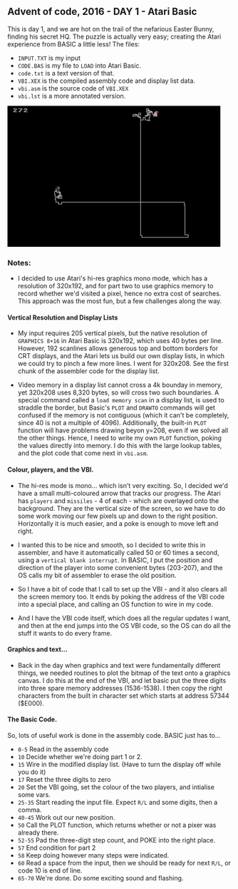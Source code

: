 ## Advent of code, 2016 - DAY 1 - Atari Basic

This is day 1, and we are hot on the trail of the nefarious Easter Bunny, finding his secret HQ.
The puzzle is actually very easy; creating the Atari experience from BASIC a little less! The files:
* `INPUT.TXT` is my input
* `CODE.BAS` is my file to `LOAD` into Atari Basic.
* `code.txt` is a text version of that.
* `VBI.XEX` is the compiled assembly code and display list data.
* `vbi.asm` is the source code of `VBI.XEX`
* `vbi.lst` is a more annotated version.

![Atari Day 11](screen.jpg)

### Notes:

* I decided to use Atari's hi-res graphics mono mode, which has a resolution of 320x192, and for
part two to use graphics memory to record whether we'd visited a pixel, hence no extra cost of
searches. This approach was the most fun, but a few challenges along the way.

#### Vertical Resolution and Display Lists

* My input requires 205 vertical pixels, but the native resolution of `GRAPHICS 8+16` in Atari Basic
is 320x192, which uses 40 bytes per line. However, 192 scanlines allows generous top and bottom borders 
for CRT displays, and the Atari lets us build our own display lists, in which we could try to pinch a
few more lines. I went for 320x208. See the first chunk of the assembler code for the display list.

* Video memory in a display list cannot cross a 4k bounday in memory, yet 320x208 uses 8,320 bytes, so 
will cross two such boundaries. A special command called a `load memory scan` in a display list, 
is used to straddle the border, but Basic's `PLOT` and `DRAWTO` commands will get confused if the
memory is not contiguous (which it can't be completely, since 40 is not a multiple of 4096).
Additionally, the built-in `PLOT` function will have problems drawing beyon y=208, even if we solved
all the other things. Hence, I need to write my own `PLOT` function, poking the values directly
into memory. I do this with the large lookup tables, and the plot code that come next in `vbi.asm`.

#### Colour, players, and the VBI.

* The hi-res mode is mono... which isn't very exciting. So, I decided we'd have a small multi-coloured
arrow that tracks our progress. The Atari has `players` and `missiles` - 4 of each - which are overlayed onto
the background. They are the vertical size of the screen, so we have to do some work moving our few
pixels up and down to the right position. Horizontally it is much easier, and a poke is enough to move
left and right.

* I wanted this to be nice and smooth, so I decided to write this in assembler, and have it
automatically called 50 or 60 times a second, using a `vertical blank interrupt`. In BASIC, I put
the position and direction of the player into some convenient bytes (203-207), and the OS calls my
bit of assembler to erase the old position.

* So I have a bit of code that I call to set up the VBI - and it also clears all the screen memory too. It
ends by poking the address of the VBI code into a special place, and calling an OS function to wire in my
code.

* And I have the VBI code itself, which does all the regular updates I want, and then at the end jumps into
the OS VBI code, so the OS can do all the stuff it wants to do every frame.

#### Graphics and text...

* Back in the day when graphics and text were fundamentally different things, we needed routines to
plot the bitmap of the text onto a graphics canvas. I do this at the end of the VBI, and let basic
put the three digits into three spare memory addresses (1536-1538). I then copy the right characters
from the built in character set which starts at address 57344 ($E000).

#### The Basic Code.

So, lots of useful work is done in the assembly code. BASIC just has to...

* `0-5` Read in the assembly code
* `10` Decide whether we're doing part 1 or 2.
* `15` Wire in the modified display list. (Have to turn the display off while you do it)
* `17` Reset the three digits to zero
* `20` Set the VBI going, set the colour of the two players, and intialise some vars.
* `25-35` Start reading the input file. Expect `R/L` and some digits, then a comma.
* `40-45` Work out our new position.
* `50` Call the PLOT function, which returns whether or not a pixer was already there.
* `52-55` Pad the three-digit step count, and POKE into the right place.
* `57` End condition for part 2
* `58` Keep doing however many steps were indicated.
* `60` Read a space from the input, then we should be ready for next `R/L`, or code 10 is end of line.
* `65-70` We're done. Do some exciting sound and flashing.

